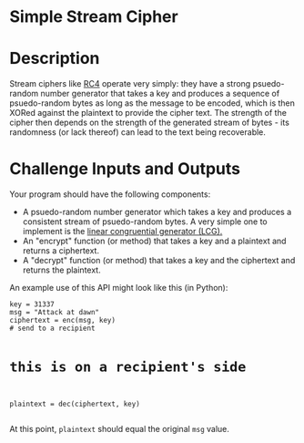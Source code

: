# Simple Stream Cipher
<div class="md"><h1>Description</h1>
<p>Stream ciphers like <a href="https://en.wikipedia.org/wiki/RC4">RC4</a> operate very simply: they have a strong psuedo-random number generator that takes a key and produces a sequence of psuedo-random bytes as long as the message to be encoded, which is then XORed against the plaintext to provide the cipher text. The strength of the cipher then depends on the strength of the generated stream of bytes - its randomness (or lack thereof) can lead to the text being recoverable.</p>
<h1>Challenge Inputs and Outputs</h1>
<p>Your program should have the following components:</p>
<ul>
<li>A psuedo-random number generator which takes a key and produces a consistent stream of psuedo-random bytes. A very simple one to implement is the <a href="https://en.wikipedia.org/wiki/Linear_congruential_generator">linear congruential generator (LCG).</a> </li>
<li>An "encrypt" function (or method) that takes a key and a plaintext and returns a ciphertext.</li>
<li>A "decrypt" function (or method) that takes a key and the ciphertext and returns the plaintext. </li>
</ul>
<p>An example use of this API might look like this (in Python):</p>
<pre><code>key = 31337
msg = "Attack at dawn"
ciphertext = enc(msg, key)
# send to a recipient

# this is on a recipient's side
plaintext = dec(ciphertext, key)
</code></pre>
<p>At this point, <code>plaintext</code> should equal the original <code>msg</code> value. </p>
</div>
